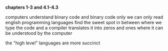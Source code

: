 **chapters 1-3 and 4.1-4.3**

computers understand binary code and binary code only
we can only read english programming languages find the sweet spot in between where we type the code and a compiler translates it into zeros and ones where it can be understood by the computer 

the "high level" languages are more succinct 


